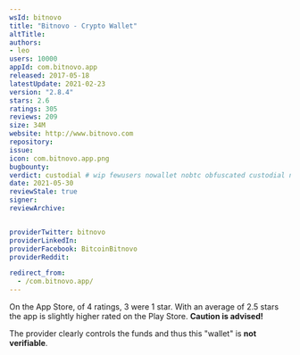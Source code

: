 ```yaml
---
wsId: bitnovo
title: "Bitnovo - Crypto Wallet"
altTitle: 
authors:
- leo
users: 10000
appId: com.bitnovo.app
released: 2017-05-18
latestUpdate: 2021-02-23
version: "2.8.4"
stars: 2.6
ratings: 305
reviews: 209
size: 34M
website: http://www.bitnovo.com
repository: 
issue: 
icon: com.bitnovo.app.png
bugbounty: 
verdict: custodial # wip fewusers nowallet nobtc obfuscated custodial nosource nonverifiable reproducible bounty defunct
date: 2021-05-30
reviewStale: true
signer: 
reviewArchive:


providerTwitter: bitnovo
providerLinkedIn: 
providerFacebook: BitcoinBitnovo
providerReddit: 

redirect_from:
  - /com.bitnovo.app/
---
```



On the App Store, of 4 ratings, 3 were 1 star. With an average of 2.5 stars the
app is slightly higher rated on the Play Store. **Caution is advised!**

The provider clearly controls the funds and thus this "wallet" is **not
verifiable**.
